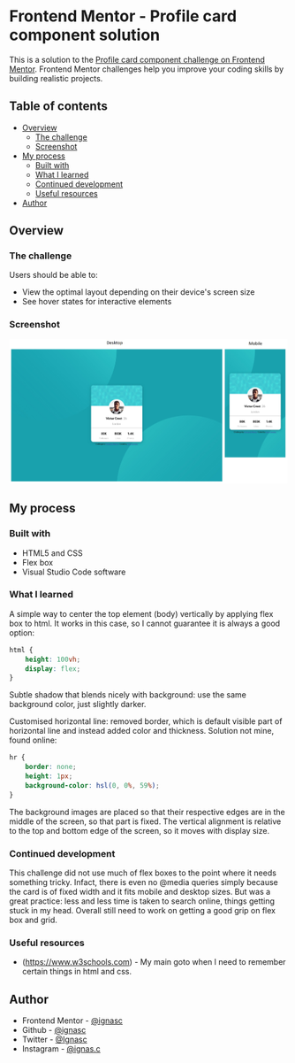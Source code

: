 # Frontend Mentor - Profile card component solution

This is a solution to the [Profile card component challenge on Frontend Mentor](https://www.frontendmentor.io/challenges/profile-card-component-cfArpWshJ). Frontend Mentor challenges help you improve your coding skills by building realistic projects. 

## Table of contents

- [Overview](#overview)
  - [The challenge](#the-challenge)
  - [Screenshot](#screenshot)
- [My process](#my-process)
  - [Built with](#built-with)
  - [What I learned](#what-i-learned)
  - [Continued development](#continued-development)
  - [Useful resources](#useful-resources)
- [Author](#author)

## Overview

### The challenge

Users should be able to:

- View the optimal layout depending on their device's screen size
- See hover states for interactive elements

### Screenshot

![](./screenshot.jpg)

## My process

### Built with

- HTML5 and CSS
- Flex box
- Visual Studio Code software

### What I learned

A simple way to center the top element (body) vertically by applying flex box to html. It works in this case, so I cannot guarantee it is always a good option:
```css
html {
    height: 100vh;
    display: flex;
}
```
Subtle shadow that blends nicely with background: use the same background color, just slightly darker.

Customised horizontal line: removed border, which is default visible part of horizontal line and instead added color and thickness. Solution not mine, found online:
```css
hr {
    border: none;
    height: 1px;
    background-color: hsl(0, 0%, 59%);
}
```

The background images are placed so that their respective edges are in the middle of the screen, so that part is fixed. The vertical alignment is relative to the top and bottom edge of the screen, so it moves with display size. 

### Continued development

This challenge did not use much of flex boxes to the point where it needs something tricky. Infact, there is even no @media queries simply because the card is of fixed width and it fits mobile and desktop sizes. But was a great practice: less and less time is taken to search online, things getting stuck in my head. Overall still need to work on getting a good grip on flex box and grid.

### Useful resources

- (https://www.w3schools.com) - My main goto when I need to remember certain things in html and css.

## Author

- Frontend Mentor - [@ignasc](https://www.frontendmentor.io/profile/ignasc)
- Github - [@ignasc](https://github.com/ignasc)
- Twitter - [@Ignasc](https://twitter.com/Ignasc)
- Instagram - [@ignas.c](https://www.instagram.com/ignas.c/)
